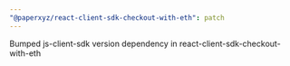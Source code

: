 ```yaml
---
"@paperxyz/react-client-sdk-checkout-with-eth": patch
---
```


Bumped js-client-sdk version dependency in react-client-sdk-checkout-with-eth
